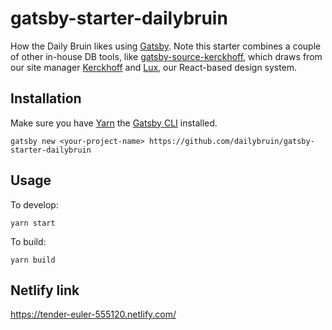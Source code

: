 # gatsby-starter-dailybruin

How the Daily Bruin likes using [Gatsby](https://www.gatsbyjs.org). Note this starter combines a couple of other in-house DB tools, like [gatsby-source-kerckhoff](https://github.com/dailybruin/gatsby-source-kerckhoff), which draws from our site manager [Kerckhoff](https://github.com/dailybruin/kerckhoff) and [Lux](https://github.com/dailybruin/lux), our React-based design system.

## Installation

Make sure you have [Yarn](https://yarnpkg.com/en/) the [Gatsby CLI](https://www.gatsbyjs.org/docs/#using-the-gatsby-cli) installed.

```
gatsby new <your-project-name> https://github.com/dailybruin/gatsby-starter-dailybruin
```

## Usage

To develop:

```
yarn start
```

To build:

```
yarn build
```
## Netlify link
https://tender-euler-555120.netlify.com/
